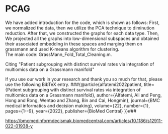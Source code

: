 # PCAG  
We have added introduction for the code, which is shown as follows: First, we normalized the data, then we utilize the PCA technique to diminution reduction. After that, we constructed the graphs for each data type. Then, We projected all the graphs into low-dimensional subspaces and obtained their associated embedding in these spaces and marging them on grassmann and used K-means algorithm for clustering.  
The main code: GrassMann_Fold_Total_Cleaning.m.

Citing "Patient subgrouping with distinct survival rates via integration of multiomics data on a Grassmann manifold"

If you use our work in your research and thank you so much for that, please use the following BibTeX entry.
###{@article{alfatemi2022patient,
  title={Patient subgrouping with distinct survival rates via integration of multiomics data on a Grassmann manifold},
  author={Alfatemi, Ali and Peng, Hong and Rong, Wentao and Zhang, Bin and Cai, Hongmin},
  journal={BMC medical informatics and decision making},
  volume={22},
  number={1},
  pages={1--9},
  year={2022},
  publisher={BioMed Central}
}}###


https://bmcmedinformdecismak.biomedcentral.com/articles/10.1186/s12911-022-01938-y

